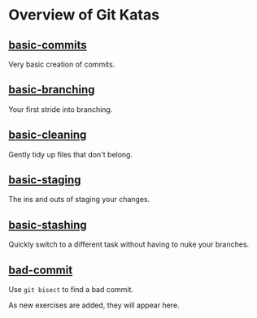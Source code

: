 # Overview of Git Katas

## [basic-commits](basic-commits/README.md)
Very basic creation of commits.

## [basic-branching](basic-branching/README.md)
Your first stride into branching.

## [basic-cleaning](basic-cleaning/README.md)
Gently tidy up files that don't belong.

## [basic-staging](basic-staging/README.md)
The ins and outs of staging your changes.

## [basic-stashing](basic-stashing/README.md)
Quickly switch to a different task without having to nuke your branches.

## [bad-commit](bad-commit/README.md)
Use `git bisect` to find a bad commit.

As new exercises are added, they will appear here.